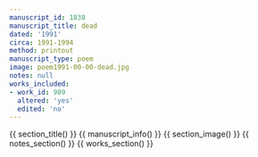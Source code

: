 ```yaml
---
manuscript_id: 1838
manuscript_title: dead
dated: '1991'
circa: 1991-1994
method: printout
manuscript_type: poem
image: poem1991-00-00-dead.jpg
notes: null
works_included:
- work_id: 989
  altered: 'yes'
  edited: 'no'
---
```


{{ section_title() }}
{{ manuscript_info() }}
{{ section_image() }}
{{ notes_section() }}
{{ works_section() }}
